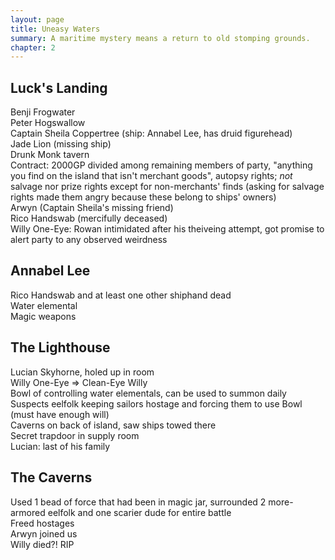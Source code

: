 ```yaml
---
layout: page
title: Uneasy Waters
summary: A maritime mystery means a return to old stomping grounds.
chapter: 2
---
```


## Luck's Landing  
Benji Frogwater  
Peter Hogswallow  
Captain Sheila Coppertree (ship: Annabel Lee, has druid figurehead)  
Jade Lion (missing ship)  
Drunk Monk tavern  
Contract: 2000GP divided among remaining members of party, "anything you find on the island that isn't merchant goods", autopsy rights; *not* salvage nor prize rights except for non-merchants' finds (asking for salvage rights made them angry because these belong to ships' owners)  
Arwyn (Captain Sheila's missing friend)  
Rico Handswab (mercifully deceased)  
Willy One-Eye: Rowan intimidated after his theiveing attempt, got promise to alert party to any observed weirdness

## Annabel Lee
Rico Handswab and at least one other shiphand dead  
Water elemental  
Magic weapons  

## The Lighthouse
Lucian Skyhorne, holed up in room  
Willy One-Eye => Clean-Eye Willy  
Bowl of controlling water elementals, can be used to summon daily  
Suspects eelfolk keeping sailors hostage and forcing them to use Bowl (must have enough will)  
Caverns on back of island, saw ships towed there  
Secret trapdoor in supply room  
Lucian: last of his family  

## The Caverns
Used 1 bead of force that had been in magic jar, surrounded 2 more-armored eelfolk and one scarier dude for entire battle  
Freed hostages  
Arwyn joined us  
Willy died?! RIP  
